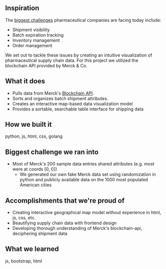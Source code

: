 ## Inspiration
The [biggest challenges](https://www.gtnexus.com/resources/blog-posts/top-10-challenges-global-pharmaceutical-supply-chains) pharmaceutical companies are facing today include: 
+ Shipment visibility
+ Batch expiration tracking
+ Inventory management
+ Order management

We set out to tackle these issues by creating an intuitive visualization of pharmaceutical supply chain data. For this project we utilized the blockchain API provided by Merck & Co.

## What it does
+ Pulls data from Merck's [Blockchain API](https://github.com/merck-hackru/blockchain-api).
+ Sorts and organizes batch shipment attributes.
+ Creates an interactive map-based data visualization model
+ Provides a sortable, searchable table interface for shipping data

## How we built it
python, js, html, css, golang


## Biggest challenge we ran into
* Most of Merck's 200 sample data entries shared attributes (e.g. most were at coords [0, 0])
  * We generated our own fake Merck data set using randomization in python and publicly available data on the 1000 most populated American cities 

## Accomplishments that we're proud of
+ Creating interactive geographical map model without experience in html, js, css, etc.
+ Beautifying supply chain data with frontend design
+ Developing thorough understanding of Merck's blockchain-api, deciphering shipment data 

## What we learned
js, bootstrap, html

